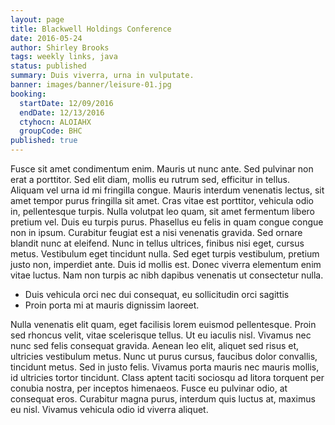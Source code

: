 ```yaml
---
layout: page
title: Blackwell Holdings Conference
date: 2016-05-24
author: Shirley Brooks
tags: weekly links, java
status: published
summary: Duis viverra, urna in vulputate.
banner: images/banner/leisure-01.jpg
booking:
  startDate: 12/09/2016
  endDate: 12/13/2016
  ctyhocn: ALOIAHX
  groupCode: BHC
published: true
---
```

Fusce sit amet condimentum enim. Mauris ut nunc ante. Sed pulvinar non erat a porttitor. Sed elit diam, mollis eu rutrum sed, efficitur in tellus. Aliquam vel urna id mi fringilla congue. Mauris interdum venenatis lectus, sit amet tempor purus fringilla sit amet. Cras vitae est porttitor, vehicula odio in, pellentesque turpis. Nulla volutpat leo quam, sit amet fermentum libero pretium vel. Duis eu turpis purus.
Phasellus eu felis in quam congue congue non in ipsum. Curabitur feugiat est a nisi venenatis gravida. Sed ornare blandit nunc at eleifend. Nunc in tellus ultrices, finibus nisi eget, cursus metus. Vestibulum eget tincidunt nulla. Sed eget turpis vestibulum, pretium justo non, imperdiet ante. Duis id mollis est. Donec viverra elementum enim vitae luctus. Nam non turpis ac nibh dapibus venenatis ut consectetur nulla.

* Duis vehicula orci nec dui consequat, eu sollicitudin orci sagittis
* Proin porta mi at mauris dignissim laoreet.

Nulla venenatis elit quam, eget facilisis lorem euismod pellentesque. Proin sed rhoncus velit, vitae scelerisque tellus. Ut eu iaculis nisl. Vivamus nec nunc sed felis consequat gravida. Aenean leo elit, aliquet sed risus et, ultricies vestibulum metus. Nunc ut purus cursus, faucibus dolor convallis, tincidunt metus. Sed in justo felis. Vivamus porta mauris nec mauris mollis, id ultricies tortor tincidunt. Class aptent taciti sociosqu ad litora torquent per conubia nostra, per inceptos himenaeos. Fusce eu pulvinar odio, at consequat eros. Curabitur magna purus, interdum quis luctus at, maximus eu nisl. Vivamus vehicula odio id viverra aliquet.
